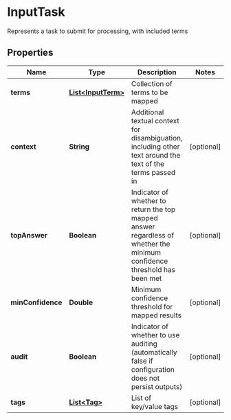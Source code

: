 

# InputTask

Represents a task to submit for processing, with included terms

## Properties

| Name | Type | Description | Notes |
|------------ | ------------- | ------------- | -------------|
|**terms** | [**List&lt;InputTerm&gt;**](InputTerm.md) | Collection of terms to be mapped |  |
|**context** | **String** | Additional textual context for disambiguation, including other text around the text of the terms passed in |  [optional] |
|**topAnswer** | **Boolean** | Indicator of whether to return the top mapped answer regardless of whether the minimum confidence threshold has been met |  [optional] |
|**minConfidence** | **Double** | Minimum confidence threshold for mapped results |  [optional] |
|**audit** | **Boolean** | Indicator of whether to use auditing (automatically false if configuration does not persist outputs) |  [optional] |
|**tags** | [**List&lt;Tag&gt;**](Tag.md) | List of key/value tags |  [optional] |




